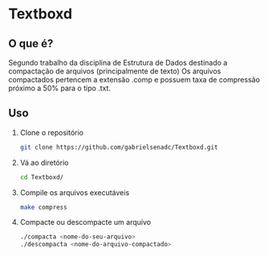# Textboxd

## O que é?
Segundo trabalho da disciplina de Estrutura de Dados destinado a compactação de arquivos (principalmente de texto)
Os arquivos compactados pertencem a extensão .comp e possuem taxa de compressão próximo a 50% para o tipo .txt.

## Uso

1. Clone o repositório

   ```sh
   git clone https://github.com/gabrielsenadc/Textboxd.git
   ```

2. Vá ao diretório

   ```sh
   cd Textboxd/
   ```

3. Compile os arquivos executáveis

   ```sh
   make compress
   ```
4. Compacte ou descompacte um arquivo

   ```sh
   ./compacta <nome-do-seu-arquivo>
   ./descompacta <nome-do-arquivo-compactado>
   ```
